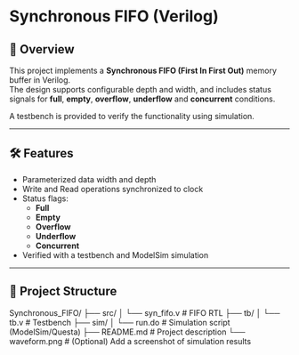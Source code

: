 # Synchronous FIFO (Verilog)

## 📌 Overview
This project implements a **Synchronous FIFO (First In First Out)** memory buffer in Verilog.  
The design supports configurable depth and width, and includes status signals for **full**, **empty**, **overflow**, **underflow** and **concurrent** conditions.  

A testbench is provided to verify the functionality using simulation.

---

## 🛠️ Features
- Parameterized data width and depth
- Write and Read operations synchronized to clock
- Status flags:
  - **Full**
  - **Empty**
  - **Overflow**
  - **Underflow**
  - **Concurrent**
- Verified with a testbench and ModelSim simulation

---

## 📂 Project Structure
Synchronous_FIFO/
├── src/
│   └── syn_fifo.v          # FIFO RTL
├── tb/
│   └── tb.v                # Testbench
├── sim/
│   └── run.do              # Simulation script (ModelSim/Questa)
├── README.md               # Project description
└── waveform.png            # (Optional) Add a screenshot of simulation results
